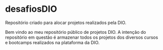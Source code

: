 # desafiosDIO
Repositório criado para alocar projetos realizados pela DIO.

Bem vindo ao meu repositório público de projetos DIO. A intenção do repositório em questão é armazenar todos os projetos dos diversos cursos e bootcamps realizados na plataforma da DIO.
